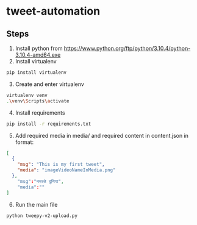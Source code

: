 # tweet-automation

## Steps

1. Install python from https://www.python.org/ftp/python/3.10.4/python-3.10.4-amd64.exe
2. Install virtualenv
  ```bash
  pip install virtualenv
  ```
3. Create and enter virtualenv
  ```bash
  virtualenv venv
  .\venv\Scripts\activate
  ```
4. Install requirements
  ```bash
  pip install -r requirements.txt
  ```
5. Add required media in media/ and required content in content.json in format:
  ```json
  [
    {
      "msg": "This is my first tweet",
      "media": "imageVideoNameInMedia.png"
    },
      "msg":"नमस्ते दुनिया",
      "media":""
  ]
  ```
6. Run the main file
  ```bash
  python tweepy-v2-upload.py
  ```
